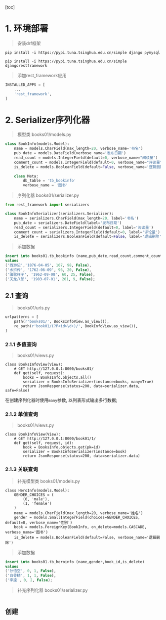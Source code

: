 [toc]

# 1. 环境部署

> 安装drf框架

```shell
pip install -i https://pypi.tuna.tsinghua.edu.cn/simple django pymysql

pip install -i https://pypi.tuna.tsinghua.edu.cn/simple djangorestframework
```

> 添加rest_framework应用

```python
INSTALLED_APPS = [
	...
    'rest_framework',
]
```



# 2. Serializer序列化器

> 模型类 books01/models.py 

```python
class BookInfo(models.Model):
    name = models.CharField(max_length=20, verbose_name='书名')
    pub_date = models.DateField(verbose_name='发布日期')
    read_count = models.IntegerField(default=0, verbose_name="阅读量")
    comment_count = models.IntegerField(default=0, verbose_name="评论量")
    is_delete = models.BooleanField(default=False, verbose_name='逻辑删除')
    
    class Meta:
        db_table = 'tb_bookinfo'
        verbose_name = '图书'
```

> 序列化器 books01/serializer.py

```python
from rest_framework import serializers

class BookInfoSerializer(serializers.Serializer):
    name = serializers.CharField(max_length=20, label='书名')
    pub_date = serializers.DateField(label='发布日期')
    read_count = serializers.IntegerField(default=0, label='阅读量')
    comment_count = serializers.IntegerField(default=0, label='评论量')
    is_delete = serializers.BooleanField(default=False, label='逻辑删除')
```

> 添加数据

```sql
insert into books01.tb_bookinfo (name,pub_date,read_count,comment_count,is_delete) 
values 
('西游记','1876-04-05', 107, 98, False),
('水浒传', '1762-06-09', 96, 20, False),
('骆驼祥子', '1962-09-08', 60, 25, False),
('天龙八部', '1983-07-01', 201, 9, False);
```



## 2.1 查询

> books01/urls.py

```python
urlpatterns = [
    path(r'books01/', BooksInfoView.as_view()),
    re_path(r'book01/(?P<id>\d+)/', BookInfoView.as_view()),
]
```

### 2.1.1 多值查询

> books01/views.py

```
class BooksInfoView(View):
    # GET http://127.0.0.1:8000/books01/
    def get(self, request):
        books = BooksInfo.objects.all()
        serializer = BooksInfoSerializer(instance=books, many=True)
        return JsonResponse(status=200, data=serializer.data, safe=False)
```

在创建序列化器时使用`many`参数, 以列表形式输出多行数据;

### 2.1.2 单值查询

> books01/views.py

```
class BookInfoView(View):
    # GET http://127.0.0.1:8000/book01/1/
    def get(self, request, id):
        book = BooksInfo.objects.get(pk=id)
        serializer = BooksInfoSerializer(instance=book)
        return JsonResponse(status=200, data=serializer.data)
```

### 2.1.3 关联查询

> 补充模型类 books01/models.py 

```
class HeroInfo(models.Model):
    GENDER_CHOICES = (
        (0, 'male'),
        (1, 'female')
    )
    name = models.CharField(max_length=20, verbose_name='姓名')
    gender = models.SmallIntegerField(choices=GENDER_CHOICES, default=0, verbose_name='性别')
    book = models.ForeignKey(BookInfo, on_delete=models.CASCADE, verbose_name='图书')
    is_delete = models.BooleanField(default=False, verbose_name='逻辑删除')
```

> 添加数据

```sql
insert into books01.tb_heroinfo (name,gender,book_id,is_delete)
values
('孙悟空', 0, 1, False),
('白骨精', 1, 1, False),
('李逵', 0, 2, False);
```



> 补充序列化器 books01/serializer.py

```

```



## 创建

































